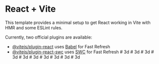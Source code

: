 # React + Vite

This template provides a minimal setup to get React working in Vite with HMR and some ESLint rules.

Currently, two official plugins are available:

- [@vitejs/plugin-react](https://github.com/vitejs/vite-plugin-react/blob/main/packages/plugin-react/README.md) uses [Babel](https://babeljs.io/) for Fast Refresh
- [@vitejs/plugin-react-swc](https://github.com/vitejs/vite-plugin-react-swc) uses [SWC](https://swc.rs/) for Fast Refresh
#   3 d  
 #   3 d  
 #   3 d  
 #   3 d  
 #   3 d  
 #   3 d  
 #   3 d  
 #   3 d  
 #   3 d  
 #   3 d  
 